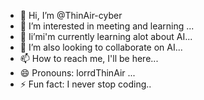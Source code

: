 - 👋 Hi, I’m @ThinAir-cyber
- 👀 I’m interested in meeting and learning ...
- 🌱 Ii’mi'm currently learning alot about AI...
- 💞️ I’m also looking to collaborate on AI...
- 📫 How to reach me, I'll be here...
- 😄 Pronouns: lorrdThinAir ...
- ⚡ Fun fact: I never stop coding..
